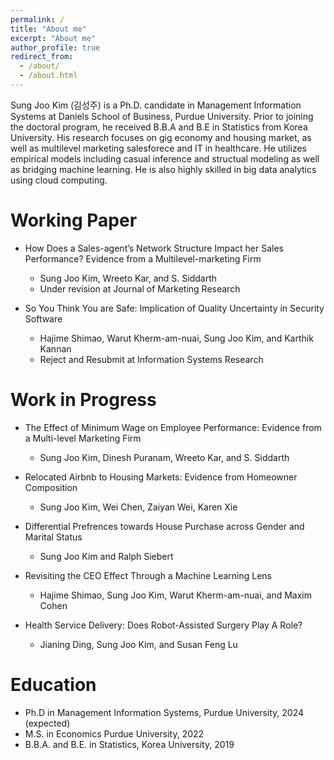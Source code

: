 ```yaml
---
permalink: /
title: "About me"
excerpt: "About me"
author_profile: true
redirect_from: 
  - /about/
  - /about.html
---
```


Sung Joo Kim (김성주) is a Ph.D. candidate in Management Information Systems at Daniels School of Business, Purdue University. Prior to joining the doctoral program, he received B.B.A and B.E in Statistics from Korea University. His research focuses on gig economy and housing market, as well as multilevel marketing salesforece and IT in healthcare. He utilizes empirical models including casual inference and structual modeling as well as bridging machine learning. He is also highly skilled in big data analytics using cloud computing.  


Working Paper
======
* How Does a Sales-agent’s Network Structure Impact her Sales Performance? Evidence from a Multilevel-marketing Firm  
  * Sung Joo Kim, Wreeto Kar, and S. Siddarth
  * Under revision at Journal of Marketing Research

* So You Think You are Safe: Implication of Quality Uncertainty in Security Software
  * Hajime Shimao, Warut Kherm-am-nuai, Sung Joo Kim, and Karthik Kannan
  * Reject and Resubmit at Information Systems Research


Work in Progress
======
* The Effect of Minimum Wage on Employee Performance: Evidence from a Multi-level Marketing Firm
  * Sung Joo Kim, Dinesh Puranam, Wreeto Kar, and S. Siddarth
  
* Relocated Airbnb to Housing Markets: Evidence from Homeowner Composition
  * Sung Joo Kim, Wei Chen, Zaiyan Wei, Karen Xie

* Differential Prefrences towards House Purchase across Gender and Marital Status
  * Sung Joo Kim and Ralph Siebert

* Revisiting the CEO Effect Through a Machine Learning Lens
  * Hajime Shimao, Sung Joo Kim, Warut Kherm-am-nuai, and Maxim Cohen
 
* Health Service Delivery: Does Robot-Assisted Surgery Play A Role?
  * Jianing Ding, Sung Joo Kim, and Susan Feng Lu 
  
Education
======
* Ph.D in Management Information Systems, Purdue University, 2024 (expected)
* M.S. in Economics Purdue University, 2022
* B.B.A. and B.E. in Statistics, Korea University, 2019



  


